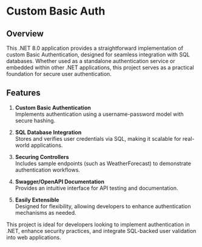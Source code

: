 ﻿# Custom Basic Auth 

## Overview
This .NET 8.0 application provides a straightforward implementation of custom Basic Authentication, designed for seamless integration with SQL databases. Whether used as a standalone authentication service or embedded within other .NET applications, this project serves as a practical foundation for secure user authentication.

## Features
1. **Custom Basic Authentication**  
Implements authentication using a username-password model with secure hashing.  

1. **SQL Database Integration**  
Stores and verifies user credentials via SQL, making it scalable for real-world applications. 

1. **Securing Controllers**  
Includes sample endpoints (such as WeatherForecast) to demonstrate authentication workflows.  

1. **Swagger/OpenAPI Documentation**  
Provides an intuitive interface for API testing and documentation.  

1. **Easily Extensible**  
Designed for flexibility, allowing developers to enhance authentication mechanisms as needed.

This project is ideal for developers looking to implement authentication in .NET, enhance security practices, and integrate SQL-backed user validation into web applications.